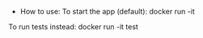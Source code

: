 - How to use:
To start the app (default):
docker run -it <your-image>


To run tests instead:
docker run -it <your-image> test